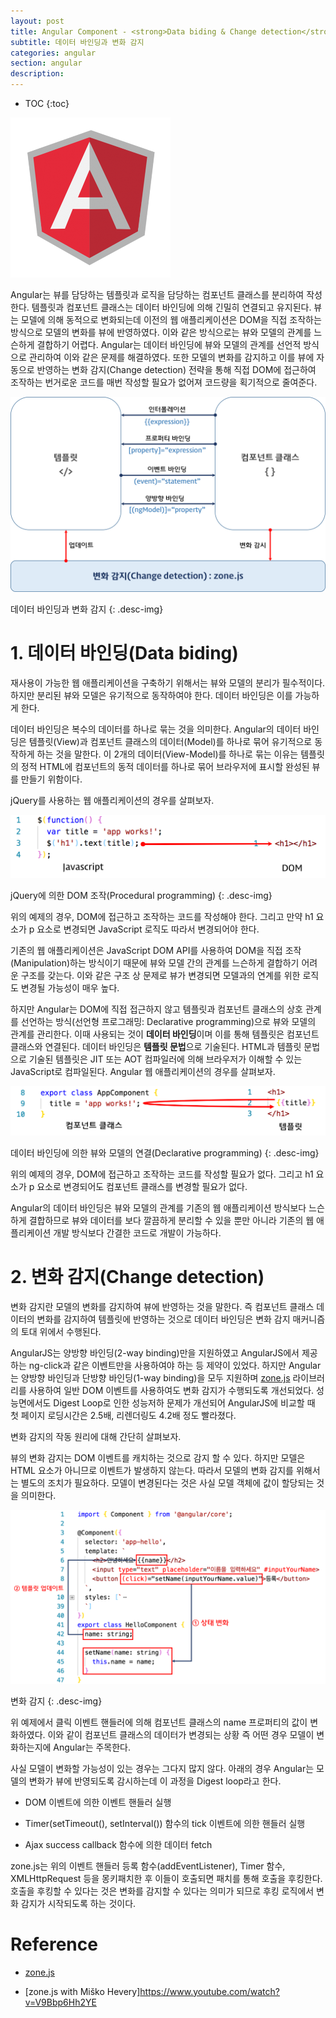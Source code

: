 ```yaml
---
layout: post
title: Angular Component - <strong>Data biding & Change detection</strong>
subtitle: 데이터 바인딩과 변화 감지
categories: angular
section: angular
description: 
---
```


* TOC
{:toc}

![angular Logo](/img/angular-logo.png)

Angular는 뷰를 담당하는 템플릿과 로직을 담당하는 컴포넌트 클래스를 분리하여 작성한다. 템플릿과 컴포넌트 클래스는 데이터 바인딩에 의해 긴밀히 연결되고 유지된다. 뷰는 모델에 의해 동적으로 변화되는데 이전의 웹 애플리케이션은 DOM을 직접 조작하는 방식으로 모델의 변화를 뷰에 반영하였다. 이와 같은 방식으로는 뷰와 모델의 관계를 느슨하게 결합하기 어렵다. Angular는 데이터 바인딩에 뷰와 모델의 관계를 선언적 방식으로 관리하여 이와 같은 문제를 해결하였다. 또한 모델의 변화를 감지하고 이를 뷰에 자동으로 반영하는 변화 감지(Change detection) 전략을 통해 직접 DOM에 접근하여 조작하는 번거로운 코드를 매번 작성할 필요가 없어져 코드량을 획기적으로 줄여준다.

![databinding & change detection](./img/databinding-changedetection.png)

데이터 바인딩과 변화 감지
{: .desc-img}

# 1. 데이터 바인딩(Data biding)

재사용이 가능한 웹 애플리케이션을 구축하기 위해서는 뷰와 모델의 분리가 필수적이다. 하지만 분리된 뷰와 모델은 유기적으로 동작하여야 한다. 데이터 바인딩은 이를 가능하게 한다.

데이터 바인딩은 복수의 데이터를 하나로 묶는 것을 의미한다. Angular의 데이터 바인딩은 템플릿(View)과 컴포넌트 클래스의 데이터(Model)를 하나로 묶어 유기적으로 동작하게 하는 것을 말한다. 이 2개의 데이터(View-Model)를 하나로 묶는 이유는 템플릿의 정적 HTML에 컴포넌트의 동적 데이터를 하나로 묶어 브라우저에 표시할 완성된 뷰를 만들기 위함이다.

jQuery를 사용하는 웹 애플리케이션의 경우를 살펴보자.

![procedural-programming](./img/procedural-programming.png)

jQuery에 의한 DOM 조작(Procedural programming)
{: .desc-img}

위의 예제의 경우, DOM에 접근하고 조작하는 코드를 작성해야 한다. 그리고 만약 h1 요소가 p 요소로 변경되면 JavaScript 로직도 따라서 변경되어야 한다.

기존의 웹 애플리케이션은 JavaScript DOM API를 사용하여 DOM을 직접 조작(Manipulation)하는 방식이기 때문에 뷰와 모델 간의 관계를 느슨하게 결합하기 어려운 구조를 갖는다. 이와 같은 구조 상 문제로 뷰가 변경되면 모델과의 연계를 위한 로직도 변경될 가능성이 매우 높다.

하지만 Angular는 DOM에 직접 접근하지 않고 템플릿과 컴포넌트 클래스의 상호 관계를 선언하는 방식(선언형 프로그래밍: Declarative programming)으로 뷰와 모델의 관계를 관리한다. 이때 사용되는 것이 <strong>데이터 바인딩</strong>이며 이를 통해 템플릿은 컴포넌트 클래스와 연결된다. 데이터 바인딩은 <strong>템플릿 문법</strong>으로 기술된다. HTML과 템플릿 문법으로 기술된 템플릿은 JIT 또는 AOT 컴파일러에 의해 브라우저가 이해할 수 있는 JavaScript로 컴파일된다. Angular 웹 애플리케이션의 경우를 살펴보자.

![declarative-programming](./img/declarative-programming.png)

데이터 바인딩에 의한 뷰와 모델의 연결(Declarative programming)
{: .desc-img}

위의 예제의 경우, DOM에 접근하고 조작하는 코드를 작성할 필요가 없다. 그리고 h1 요소가 p 요소로 변경되어도 컴포넌트 클래스를 변경할 필요가 없다.

Angular의 데이터 바인딩은 뷰와 모델의 관계를 기존의 웹 애플리케이션 방식보다 느슨하게 결합하므로 뷰와 데이터를 보다 깔끔하게 분리할 수 있을 뿐만 아니라 기존의 웹 애플리케이션 개발 방식보다 간결한 코드로 개발이 가능하다.

# 2. 변화 감지(Change detection)

변화 감지란 모델의 변화를 감지하여 뷰에 반영하는 것을 말한다. 즉 컴포넌트 클래스 데이터의 변화를 감지하여 템플릿에 반영하는 것으로 데이터 바인딩은 변화 감지 매커니즘의 토대 위에서 수행된다. 

AngularJS는 양방향 바인딩(2-way binding)만을 지원하였고 AngularJS에서 제공하는 ng-click과 같은 이벤트만을 사용하여야 하는 등 제약이 있었다. 하지만 Angular는 양방향 바인딩과 단방향 바인딩(1-way binding)을 모두 지원하며 [zone.js](https://github.com/angular/zone.js/) 라이브러리를 사용하여 일반 DOM 이벤트를 사용하여도 변화 감지가 수행되도록 개선되었다. 성능면에서도 Digest Loop로 인한 성능저하 문제가 개선되어 AngularJS에 비교할 때 첫 페이지 로딩시간은 2.5배, 리렌더링도 4.2배 정도 빨라졌다.

변화 감지의 작동 원리에 대해 간단히 살펴보자.

뷰의 변화 감지는 DOM 이벤트를 캐치하는 것으로 감지 할 수 있다. 하지만 모델은 HTML 요소가 아니므로 이벤트가 발생하지 않는다. 따라서 모델의 변화 감지를 위해서는 별도의 조치가 필요하다. 모델이 변경된다는 것은 사실 모델 객체에 값이 할당되는 것을 의미한다.

![change detection](./img/change-detection.png)

변화 감지
{: .desc-img}

위 예제에서 클릭 이벤트 핸들러에 의해 컴포넌트 클래스의 name 프로퍼티의 값이 변화하였다. 이와 같이 컴포넌트 클래스의 데이터가 변경되는 상황 즉 어떤 경우 모델이 변화하는지에 Angular는 주목한다.

사실 모델이 변화할 가능성이 있는 경우는 그다지 많지 않다. 아래의 경우 Angular는 모델의 변화가 뷰에 반영되도록 감시하는데 이 과정을 Digest loop라고 한다.

- DOM 이벤트에 의한 이벤트 핸들러 실행

- Timer(setTimeout(), setInterval()) 함수의 tick 이벤트에 의한 핸들러 실행

- Ajax success callback 함수에 의한 데이터 fetch

zone.js는 위의 이벤트 핸들러 등록 함수(addEventListener), Timer 함수, XMLHttpRequest 등을 몽키패치한 후 이들이 호출되면 패치를 통해 호출을 후킹한다. 호출을 후킹할 수 있다는 것은 변화를 감지할 수 있다는 의미가 되므로 후킹 로직에서 변화 감지가 시작되도록 하는 것이다.

# Reference

* [zone.js](https://github.com/angular/zone.js/)

* [zone.js with Miško Hevery]https://www.youtube.com/watch?v=V9Bbp6Hh2YE
